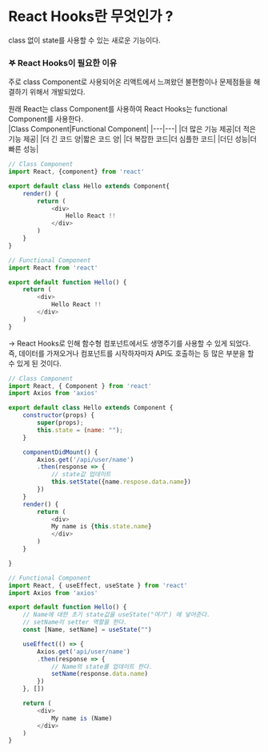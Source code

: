 # React Hooks란 무엇인가 ? 
class 없이 state를 사용할 수 있는 새로운 기능이다. 

### 𖤐 React Hooks이 필요한 이유
주로 class Component로 사용되어온 리액트에서 느껴왔던 불편함이나 문제점들을 해결하기 위해서 개발되었다.   

원래 React는 class Component를 사용하여 React Hooks는 functional Component를 사용한다.    
|Class Component|Functional Component|
|---|---|
|더 많은 기능 제공|더 적은 기능 제공|
|더 긴 코드 양|짧은 코드 양|
|더 복잡한 코드|더 심플한 코드|
|더딘 성능|더 빠른 성능|   

```js
// Class Component
import React, {component} from 'react'

export default class Hello extends Component{
    render() {
        return (
            <div>
                Hello React !!
            </div>
        )
    }
}
```

```js
// Functional Component
import React from 'react'

export default function Hello() {
    return (
        <div>
            Hello React !! 
        </div>
    )
}
```

&rarr; React Hooks로 인해 함수형 컴포넌트에서도 생명주기를 사용할 수 있게 되었다. 즉, 데이터를 가져오거나 컴포넌트를 시작하자마자 API도 호출하는 등 많은 부분을 할 수 있게 된 것이다. 

```js
// Class Component
import React, { Component } from 'react'
import Axios from 'axios'

export default class Hello extends Component {
    constructor(props) {
        super(props);
        this.state = (name: "");
    }

    componentDidMount() {
        Axios.get('/api/user/name')
        .then(response => {
            // state값 업데이트 
            this.setState({name.respose.data.name})
        })
    }
    render() {
        return (
            <div> 
            My name is {this.state.name}
            </div>
        )
    }

}
```

```js
// Functional Component
import React, { useEffect, useState } from 'react'
import Axios from 'axios'

export default function Hello() {
    // Name에 대한 초기 state값을 useState("여기") 에 넣어준다. 
    // setName이 setter 역할을 한다. 
    const [Name, setName] = useState("")

    useEffect(() => {
        Axios.get('api/user/name')
        .then(response => {
            // Name의 state를 업데이트 한다. 
            setName(response.data.name)
        })
    }, []) 

    return (
        <div>
            My name is (Name)
        </div>
    )
}
```
